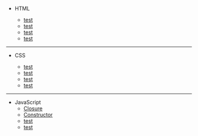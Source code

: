 - HTML

  - [test]()
  - [test]()
  - [test]()
  - [test]()

---

- CSS

  - [test]()
  - [test]()
  - [test]()
  - [test]()

---

- JavaScript
  - [Closure](https://github.com/goawmfhfl/My-wiki/blob/main/JavaScript/Closure.md)
  - [Constructor](https://github.com/goawmfhfl/My-wiki/blob/main/JavaScript/Constructor.md)
  - [test]()
  - [test]()
